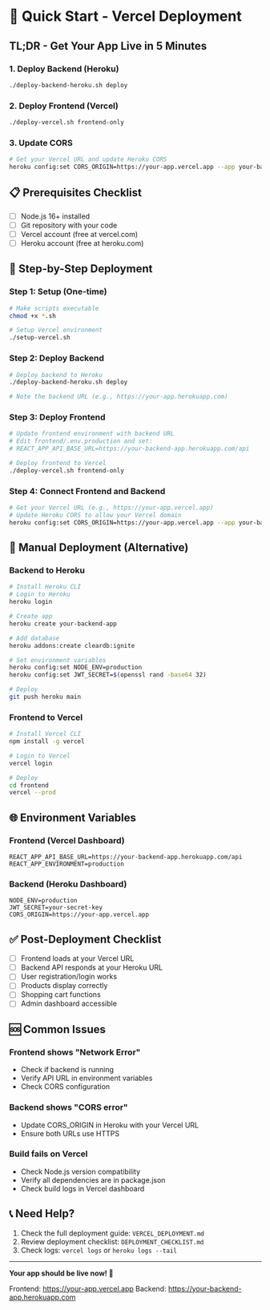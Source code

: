 # 🚀 Quick Start - Vercel Deployment

## TL;DR - Get Your App Live in 5 Minutes

### 1. Deploy Backend (Heroku)
```bash
./deploy-backend-heroku.sh deploy
```

### 2. Deploy Frontend (Vercel)
```bash
./deploy-vercel.sh frontend-only
```

### 3. Update CORS
```bash
# Get your Vercel URL and update Heroku CORS
heroku config:set CORS_ORIGIN=https://your-app.vercel.app --app your-backend-app
```

## 📋 Prerequisites Checklist

- [ ] Node.js 16+ installed
- [ ] Git repository with your code
- [ ] Vercel account (free at vercel.com)
- [ ] Heroku account (free at heroku.com)

## 🎯 Step-by-Step Deployment

### Step 1: Setup (One-time)
```bash
# Make scripts executable
chmod +x *.sh

# Setup Vercel environment
./setup-vercel.sh
```

### Step 2: Deploy Backend
```bash
# Deploy backend to Heroku
./deploy-backend-heroku.sh deploy

# Note the backend URL (e.g., https://your-app.herokuapp.com)
```

### Step 3: Deploy Frontend
```bash
# Update frontend environment with backend URL
# Edit frontend/.env.production and set:
# REACT_APP_API_BASE_URL=https://your-backend-app.herokuapp.com/api

# Deploy frontend to Vercel
./deploy-vercel.sh frontend-only
```

### Step 4: Connect Frontend and Backend
```bash
# Get your Vercel URL (e.g., https://your-app.vercel.app)
# Update Heroku CORS to allow your Vercel domain
heroku config:set CORS_ORIGIN=https://your-app.vercel.app --app your-backend-app
```

## 🔧 Manual Deployment (Alternative)

### Backend to Heroku
```bash
# Install Heroku CLI
# Login to Heroku
heroku login

# Create app
heroku create your-backend-app

# Add database
heroku addons:create cleardb:ignite

# Set environment variables
heroku config:set NODE_ENV=production
heroku config:set JWT_SECRET=$(openssl rand -base64 32)

# Deploy
git push heroku main
```

### Frontend to Vercel
```bash
# Install Vercel CLI
npm install -g vercel

# Login to Vercel
vercel login

# Deploy
cd frontend
vercel --prod
```

## 🌐 Environment Variables

### Frontend (Vercel Dashboard)
```
REACT_APP_API_BASE_URL=https://your-backend-app.herokuapp.com/api
REACT_APP_ENVIRONMENT=production
```

### Backend (Heroku Dashboard)
```
NODE_ENV=production
JWT_SECRET=your-secret-key
CORS_ORIGIN=https://your-app.vercel.app
```

## ✅ Post-Deployment Checklist

- [ ] Frontend loads at your Vercel URL
- [ ] Backend API responds at your Heroku URL
- [ ] User registration/login works
- [ ] Products display correctly
- [ ] Shopping cart functions
- [ ] Admin dashboard accessible

## 🆘 Common Issues

### Frontend shows "Network Error"
- Check if backend is running
- Verify API URL in environment variables
- Check CORS configuration

### Backend shows "CORS error"
- Update CORS_ORIGIN in Heroku with your Vercel URL
- Ensure both URLs use HTTPS

### Build fails on Vercel
- Check Node.js version compatibility
- Verify all dependencies are in package.json
- Check build logs in Vercel dashboard

## 📞 Need Help?

1. Check the full deployment guide: `VERCEL_DEPLOYMENT.md`
2. Review deployment checklist: `DEPLOYMENT_CHECKLIST.md`
3. Check logs: `vercel logs` or `heroku logs --tail`

---

**Your app should be live now! 🎉**

Frontend: https://your-app.vercel.app
Backend: https://your-backend-app.herokuapp.com
